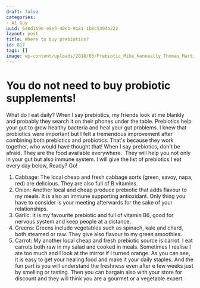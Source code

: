 ```yaml
---
draft: false
categories:
- AI Guy
uuid: 640d159e-e8e5-40eb-9181-1b8c5394a222
layout: post
title: Where to buy prebiotics?
id: 817
tags: []
image: wp-content/uploads/2018/03/Prebiotic_Mike_Kenneally_Thomas_Martinsen_Monika_Grabkowska_Unsplash-.jpg
---
```


# You do not need to buy probiotic supplements!
What do I eat daily? When I say prebiotics, my friends look at me blankly and probably they search it on their phones under the table. Prebiotics help your gut to grow healthy bacteria and heal your gut problems. I knew that probiotics were important but I felt a tremendous improvement after combining both prebiotics and probiotics. That's because they work together, who would have thought that! When I say prebiotics, don't be afraid. They are the food available everywhere.&nbsp; They will help you not only in your gut but also immune system. I will give the list of prebiotics I eat every day below, Ready? Go!
1. Cabbage: The local cheap and fresh cabbage sorts (green, savoy, napa, red) are delicious. They are also full of B vitamins.
2. Onion: Another local and cheap produce prebiotic that adds flavour to my meals. It is also an immune supporting antioxidant. Only thing you have to consider is your meeting afterwards for the sake of your relationships.
3. Garlic: It is my favourite prebiotic and full of vitamin B6, good for nervous system and keep people at a distance.
4. Greens:&nbsp;Greens include vegetables such as spinach, kale and chard, both steamed or raw. They give also flavour to my green smoothies.
5. Carrot: My another local cheap and fresh prebiotic source is carrot. I eat carrots both raw in my salad and cooked in meals. Sometimes I realise I ate too much and I look at the mirror if I turned orange.
As you can see, it is easy to get your healing food and make it your daily staples. And the fun part is you will understand the freshness even after e few weeks just by smelling or tasting. Then you can bargain also with your store for discount and they will think you are a gourmet or a vegetable expert. &nbsp; &nbsp;